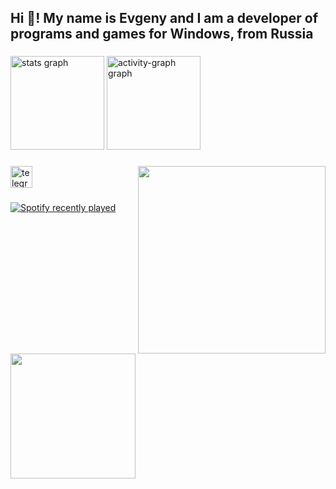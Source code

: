 <h2 align="left">Hi 👋! My name is Evgeny and I am a developer of programs and games for Windows, from Russia</h2>

###

<div align="left">
  <img src="https://github-readme-stats.vercel.app/api?username=ph1ncyn&hide_title=false&hide_rank=false&show_icons=true&include_all_commits=true&count_private=true&disable_animations=false&theme=tokyonight&locale=en&hide_border=false" height="150" alt="stats graph"  />
  <img src="https://github-readme-activity-graph.vercel.app/graph?username=ph1ncyn&theme=tokyo-night" height="150" alt="activity-graph graph"  />
</div>

###

<img align="right" height="300" src="https://pump.mypinata.cloud/ipfs/QmcCwdjurHoBHw1VngZijHHWh1UFCj9ErgNUuEoBq8YRPr"  />

###

<div align="left">
  <a href="https://t.me/ph1ncyn" target="_blank">
    <img src="https://img.shields.io/static/v1?message=Telegram&logo=telegram&label=&color=2CA5E0&logoColor=white&labelColor=&style=for-the-badge" height="35" alt="telegram logo"  />
  </a>
</div>

###

<div align="left">
  <a href="https://open.spotify.com/user/31jnjjsye6wsv3xcpu5ujnrmtbve">
    <img src="https://spotify-recently-played-readme.vercel.app/api?user=31jnjjsye6wsv3xcpu5ujnrmtbve&count=3" alt="Spotify recently played"  />
  </a>
</div>

###

<img align="left" height="200" src="https://i.pinimg.com/originals/2d/79/a2/2d79a22c6a7902c41866fe4badebe98e.gif"  />

###
